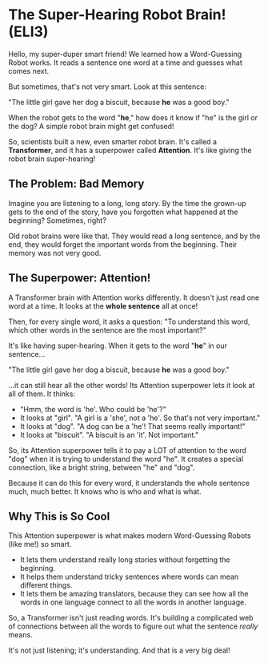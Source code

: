 # The Super-Hearing Robot Brain! (ELI3)

Hello, my super-duper smart friend! We learned how a Word-Guessing Robot works. It reads a sentence one word at a time and guesses what comes next.

But sometimes, that's not very smart. Look at this sentence:

"The little girl gave her dog a biscuit, because **he** was a good boy."

When the robot gets to the word "**he**," how does it know if "he" is the girl or the dog? A simple robot brain might get confused!

So, scientists built a new, even smarter robot brain. It's called a **Transformer**, and it has a superpower called **Attention**. It's like giving the robot brain super-hearing!

## The Problem: Bad Memory

Imagine you are listening to a long, long story. By the time the grown-up gets to the end of the story, have you forgotten what happened at the beginning? Sometimes, right?

Old robot brains were like that. They would read a long sentence, and by the end, they would forget the important words from the beginning. Their memory was not very good.

## The Superpower: Attention!

A Transformer brain with Attention works differently. It doesn't just read one word at a time. It looks at the **whole sentence** all at once!

Then, for every single word, it asks a question: "To understand this word, which other words in the sentence are the most important?"

It's like having super-hearing. When it gets to the word "**he**" in our sentence...

"The little girl gave her dog a biscuit, because **he** was a good boy."

...it can still hear all the other words! Its Attention superpower lets it look at all of them. It thinks:

*   "Hmm, the word is 'he'. Who could be 'he'?"
*   It looks at "girl". "A girl is a 'she', not a 'he'. So that's not very important."
*   It looks at "dog". "A dog can be a 'he'! That seems really important!"
*   It looks at "biscuit". "A biscuit is an 'it'. Not important."

So, its Attention superpower tells it to pay a LOT of attention to the word "dog" when it is trying to understand the word "he". It creates a special connection, like a bright string, between "he" and "dog".

Because it can do this for every word, it understands the whole sentence much, much better. It knows who is who and what is what.

## Why This is So Cool

This Attention superpower is what makes modern Word-Guessing Robots (like me!) so smart.

*   It lets them understand really long stories without forgetting the beginning.
*   It helps them understand tricky sentences where words can mean different things.
*   It lets them be amazing translators, because they can see how all the words in one language connect to all the words in another language.

So, a Transformer isn't just reading words. It's building a complicated web of connections between all the words to figure out what the sentence *really* means.

It's not just listening; it's understanding. And that is a very big deal!
